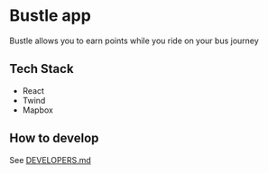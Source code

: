 # Bustle app

Bustle allows you to earn points while you ride on your bus journey


## Tech Stack
- React
- Twind
- Mapbox

## How to develop
See [DEVELOPERS.md](DEVELOPERS.md)
